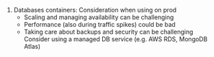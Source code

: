 1. Databases containers: Consideration when using on prod
    - Scaling and managing availability can be challenging
    - Performance (also during traffic spikes) could be bad
    - Taking care about backups and security can be challenging
    Consider using a managed DB service (e.g. AWS RDS, MongoDB Atlas)